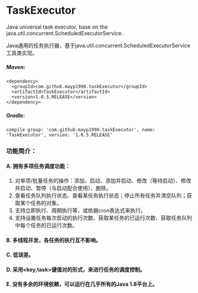 # TaskExecutor
Java universal task executor, base on the java.util.concurrent.ScheduledExecutorService.

Java通用的任务执行器，基于java.util.concurrent.ScheduledExecutorService工具类实现。

##### Maven:
```
<dependency>
  <groupId>com.github.mayp1998.taskExecutor</groupId>
  <artifactId>TaskExecutor</artifactId>
  <version>1.0.5.RELEASE</version>
</dependency>
```

##### Gradle:
```
compile group: 'com.github.mayp1998.taskExecutor', name: 'TaskExecutor', version: '1.0.5.RELEASE'
```

### 功能简介：

#### A. 拥有多项任务调度功能：

  1. 对单项/批量任务的操作：添加、启动、添加并启动、修改（等待启动）、修改并启动、暂停（与启动配合使用）、删除。
  2. 查看任务队列执行状态、查看某任务执行状态；停止所有任务并清空队列；获取某个任务的对象。
  3. 支持立即执行、周期执行等，或依据cron表达式来执行。
  4. 支持设置任务每次启动的执行次数、获取某任务的已运行次数、获取任务队列中每个任务的已运行次数。
  
#### B. 多线程并发，各任务的执行互不影响。
 
#### C. 低误差。
 
#### D. 采用<key,task>键值对的形式，来进行任务的调度控制。

#### E. 没有多余的环境依赖，可以运行在几乎所有的Java 1.8平台上。
